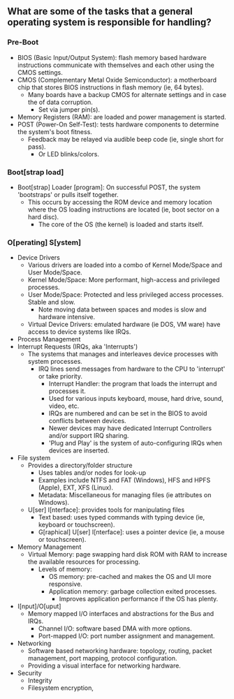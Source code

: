
## What are some of the tasks that a general operating system is responsible for handling?
  ### Pre-Boot
- BIOS (Basic Input/Output System): flash memory based hardware instructions communicate
with themselves and each other using the CMOS settings.
- CMOS (Complementary Metal Oxide Semiconductor): a motherboard chip that stores BIOS 
  instructions in flash memory (ie, 64 bytes).
  - Many boards have a backup CMOS for alternate settings and in case the of data corruption.
    - Set via jumper pin(s).
- Memory Registers (RAM): are loaded and power management is started.
- POST (Power-On Self-Test): tests hardware components to determine the system's boot fitness.
    - Feedback may be relayed via audible beep code (ie, single short for pass).
       - Or LED blinks/colors.
### Boot[strap load]
- Boot[strap] Loader [program]: On successful POST, the system 'bootstraps' or pulls itself
  together.
   - This occurs by accessing the ROM device and memory location where the OS loading
     instructions are located (ie, boot sector on a hard disc).
     - The core of the OS (the kernel) is loaded and starts itself.

### O[perating] S[ystem]
- Device Drivers
  - Various drivers are loaded into a combo of Kernel Mode/Space and User Mode/Space.
   - Kernel Mode/Space: More performant, high-access and privileged processes.
   - User Mode/Space: Protected and less privileged access processes. Stable and slow.
     - Note moving data between spaces and modes is slow and hardware intensive.
  - Virtual Device Drivers: emulated hardware (ie DOS, VM ware) have access to device
    systems like IRQs.
- Process Management
- Interrupt Requests (IRQs, aka 'Interrupts')
  - The systems that manages and interleaves device processes with system processes.
    - IRQ lines send messages from hardware to the CPU to 'interrupt' or take priority.
      - Interrupt Handler: the program that loads the interrupt and processes it.
      - Used for various inputs keyboard, mouse, hard drive, sound, video, etc.
      - IRQs are numbered and can be set in the BIOS to avoid conflicts between devices. 
      - Newer devices may have dedicated Interrupt Controllers and/or support IRQ sharing.
      - 'Plug and Play' is the system of auto-configuring IRQs when devices are inserted.
- File system
  - Provides a directory/folder structure
    - Uses tables and/or nodes for look-up
    - Examples include NTFS and FAT (Windows), HFS and HPFS (Apple), EXT, XFS (Linux).
    - Metadata: Miscellaneous for managing files (ie attributes on Windows).
  - U[ser] I[nterface]: provides tools for manipulating files
    - Text based: uses typed commands with typing device (ie, keyboard or touchscreen).
    - G[raphical] U[ser] I[nterface]: uses a pointer device (ie, a mouse or touchscreen).
- Memory Management
  - Virtual Memory: page swapping hard disk ROM with RAM to increase the available resources
    for processing. 
    - Levels of memory:
      - OS memory: pre-cached and makes the OS and UI more responsive.
      - Application memory: garbage collection exited processes. 
        - Improves application performance if the OS has plenty.
- I[nput]/O[uput]
  - Memory mapped I/O interfaces and abstractions for the Bus and IRQs.
    - Channel I/O: software based DMA with more options.
    - Port-mapped I/O: port number assignment and management. 
- Networking
  - Software based networking hardware: topology, routing, packet management, port mapping, 
    protocol configuration.
  - Providing a visual interface for networking hardware.
- Security
  - Integrity
  - Filesystem encryption,
